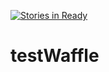 [![Stories in Ready](https://badge.waffle.io/adraax/testWaffle.png?label=ready&title=Ready)](https://waffle.io/adraax/testWaffle?utm_source=badge)
# testWaffle